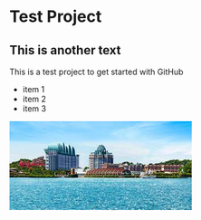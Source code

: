# Test Project

## This is another text

This is a test project to get started with GitHub

* item 1
* item 2
* item 3

![](sentosa.jfif)

